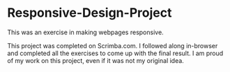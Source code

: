 # Responsive-Design-Project
This was an exercise in making webpages responsive.

This project was completed on Scrimba.com. I followed along in-browser and completed all the exercises to come up with the final result. 
I am proud of my work on this project, even if it was not my original idea.
